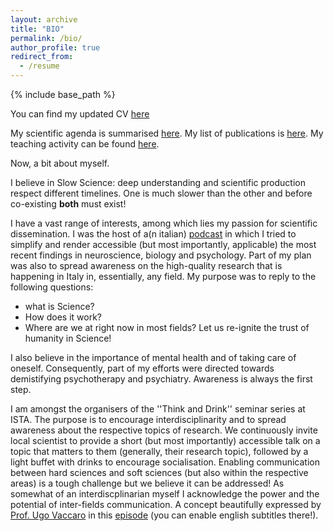 ```yaml
---
layout: archive
title: "BIO"
permalink: /bio/
author_profile: true
redirect_from:
  - /resume
---
```


{% include base_path %}

You can find my updated CV [here](/files/CV.pdf)

My scientific agenda is summarised [here](/pages/research.md). 
My list of publications is [here](/pages/publications.md).
My teaching activity can be found [here](/pages/teaching.md).

Now, a bit about myself.

I believe in Slow Science: deep understanding and scientific production respect different timelines.
One is much slower than the other and before co-existing **both** must exist!

I have a vast range of interests, among which lies my passion for scientific dissemination.
I was the host of a(n italian) [podcast](https://linktr.ee/ArmoniaPodcast) in which I tried to simplify and render accessible 
(but most importantly, applicable) the most recent findings in neuroscience, biology and psychology.
Part of my plan was also to spread awareness on the high-quality research that is happening in Italy
in, essentially, any field. 
My purpose was to reply to the following questions:
- what is Science?  
- How does it work? 
- Where are we at right now in most fields? 
Let us re-ignite the trust of humanity in Science!

I also believe in the importance of mental health and of taking care of oneself. 
Consequently, part of my efforts were directed towards demistifying psychotherapy and psychiatry. 
Awareness is always the first step.

I am amongst the organisers of the ''Think and Drink'' seminar series at ISTA. The purpose is 
to encourage interdisciplinarity and to spread awareness about the respective topics of research.
We continuously invite local scientist to provide a short (but most importantly) accessible talk
on a topic that matters to them (generally, their research topic), followed by a light buffet 
with drinks to encourage socialisation.
Enabling communication between hard sciences and soft sciences (but also within the respective areas)
is a tough challenge but we believe it can be addressed! 
As somewhat of an interdiscplinarian myself I acknowledge the power and the potential of inter-fields
communication. A concept beautifully expressed by [Prof. Ugo Vaccaro](http://intranet.di.unisa.it/~uv/)
in this [episode](https://www.youtube.com/watch?v=t7ritT7pA10&ab_channel=IlPodcastArmonia) (you can 
enable english subtitles there!).




